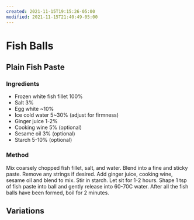 ```yaml
---
created: 2021-11-15T19:15:26-05:00
modified: 2021-11-15T21:40:49-05:00
---
```


# Fish Balls

## Plain Fish Paste

### Ingredients

* Frozen white fish fillet 100%
* Salt 3%
* Egg white ~10%
* Ice cold water 5~30% (adjust for firmness)
* Ginger juice 1-2%
* Cooking wine 5% (optional)
* Sesame oil 3% (optional)
* Starch 5-10% (optional)

### Method

Mix coarsely chopped fish fillet, salt, and water. Blend into a fine and sticky paste. Remove any strings if desired. Add ginger juice, cooking wine, sesame oil and blend to mix. Stir in starch. Let sit for 1-2 hours. Shape 1 tsp of fish paste into ball and gently release into 60-70C water. After all the fish balls have been formed, boil for 2 minutes.

## Variations

